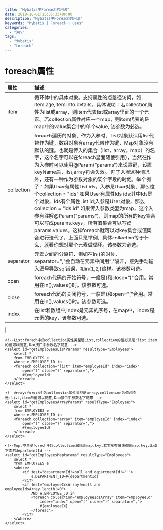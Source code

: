 ```yaml
---
title: "Mybatis中Foreach的用法"
date: 2018-10-01T15:05:33+08:00
description: "Mybatis中Foreach的用法"
keywords: "Mybatis | Foreach | uses"
categories:
  - "Dev"
tags:
  - "Mybatis"
  - "foreach"
---
```


# foreach属性

|属性|描述|
|:---|:---|
|item |	循环体中的具体对象。支持属性的点路径访问，如item.age,item.info.details。具体说明：若collection属性为list或array，则item代表list或array里面的一个元素。若collection属性对应一个map，则item代表的是map中的value集合中的单个value, 该参数为必选。|
|collection| foreach遍历的对象，作为入参时，List对象默认用list代替作为键，数组对象有array代替作为键，Map对象没有默认的键。也就是传入的集合（list，array，map）的名字，这个名字可以在foreach里面随便引用），当然在作为入参时可以使用@Param("params")来设置键，设置keyName后，list,array将会失效。 除了入参这种情况外，还有一种作为参数对象的某个字段的时候。举个例子：如果User有属性List ids。入参是User对象，那么这个collection = "ids" 如果User有属性Ids ids;其中Ids是个对象，Ids有个属性List id;入参是User对象，那么collection = "ids.id" 如果传入参数类型为map，这个入参有注解@Param("params")，则map的所有的key集合可以写成params.keys，所有值集合可以写成params.values。这样foreach就可以对key集合或值集合进行迭代了。上面只是举例，具体collection等于什么，就看你想对那个元素做循环。该参数为必选。|
|separator   | 元素之间的分隔符，例如在in()的时候，separator=","会自动在元素中间用“,“隔开，避免手动输入逗号导致sql错误，如in(1,2,)这样。该参数可选。  |
|open   | foreach代码的开始符号，一般是(和close=")"合用。常用在in(),values()时。该参数可选。  |
|close   | foreach代码的关闭符号，一般是)和open="("合用。常用在in(),values()时。该参数可选。  |
|index   |  在list和数组中,index是元素的序号，在map中，index是元素的key，该参数可选。
 |

```
<!--List:forech中的collection属性类型是List,collection的值必须是:list,item的值可以随意,Dao接口中参数名字随意 -->
<select id="getEmployeesListParams" resultType="Employees">
    select *
    from EMPLOYEES e
    where e.EMPLOYEE_ID in
    <foreach collection="list" item="employeeId" index="index"
        open="(" close=")" separator=",">
        #{employeeId}
    </foreach>
</select>

<!--Array:forech中的collection属性类型是array,collection的值必须是:list,item的值可以随意,Dao接口中参数名字随意 -->
<select id="getEmployeesArrayParams" resultType="Employees">
    select *
    from EMPLOYEES e
    where e.EMPLOYEE_ID in
    <foreach collection="array" item="employeeId" index="index"
        open="(" close=")" separator=",">
        #{employeeId}
    </foreach>
</select>

<!--Map:不单单forech中的collection属性是map.key,其它所有属性都是map.key,比如下面的departmentId -->
<select id="getEmployeesMapParams" resultType="Employees">
    select *
    from EMPLOYEES e
    <where>
        <if test="departmentId!=null and departmentId!=''">
            e.DEPARTMENT_ID=#{departmentId}
        </if>
        <if test="employeeIdsArray!=null and employeeIdsArray.length!=0">
            AND e.EMPLOYEE_ID in
            <foreach collection="employeeIdsArray" item="employeeId"
                index="index" open="(" close=")" separator=",">
                #{employeeId}
            </foreach>
        </if>
    </where>
</select>
```
